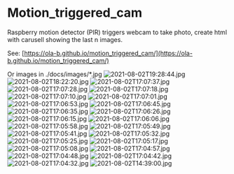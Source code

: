# Motion_triggered_cam
Raspberry motion detector (PIR) triggers webcam to take photo, create html with carusell showing the last n images.

See: [https://ola-b.github.io/motion_triggered_cam/](https://ola-b.github.io/motion_triggered_cam/)


Or images in ./docs/images/*.jpg
![2021-08-02T19:28:44.jpg](https://github.com/Ola-B/motion_triggered_cam/blob/main/docs/images/2021-08-02T19:28:44.jpg "2021-08-02T19:28:44.jpg")
![2021-08-02T18:22:20.jpg](https://github.com/Ola-B/motion_triggered_cam/blob/main/docs/images/2021-08-02T18:22:20.jpg "2021-08-02T18:22:20.jpg")
![2021-08-02T17:07:37.jpg](https://github.com/Ola-B/motion_triggered_cam/blob/main/docs/images/2021-08-02T17:07:37.jpg "2021-08-02T17:07:37.jpg")
![2021-08-02T17:07:28.jpg](https://github.com/Ola-B/motion_triggered_cam/blob/main/docs/images/2021-08-02T17:07:28.jpg "2021-08-02T17:07:28.jpg")
![2021-08-02T17:07:18.jpg](https://github.com/Ola-B/motion_triggered_cam/blob/main/docs/images/2021-08-02T17:07:18.jpg "2021-08-02T17:07:18.jpg")
![2021-08-02T17:07:10.jpg](https://github.com/Ola-B/motion_triggered_cam/blob/main/docs/images/2021-08-02T17:07:10.jpg "2021-08-02T17:07:10.jpg")
![2021-08-02T17:07:01.jpg](https://github.com/Ola-B/motion_triggered_cam/blob/main/docs/images/2021-08-02T17:07:01.jpg "2021-08-02T17:07:01.jpg")
![2021-08-02T17:06:53.jpg](https://github.com/Ola-B/motion_triggered_cam/blob/main/docs/images/2021-08-02T17:06:53.jpg "2021-08-02T17:06:53.jpg")
![2021-08-02T17:06:45.jpg](https://github.com/Ola-B/motion_triggered_cam/blob/main/docs/images/2021-08-02T17:06:45.jpg "2021-08-02T17:06:45.jpg")
![2021-08-02T17:06:35.jpg](https://github.com/Ola-B/motion_triggered_cam/blob/main/docs/images/2021-08-02T17:06:35.jpg "2021-08-02T17:06:35.jpg")
![2021-08-02T17:06:26.jpg](https://github.com/Ola-B/motion_triggered_cam/blob/main/docs/images/2021-08-02T17:06:26.jpg "2021-08-02T17:06:26.jpg")
![2021-08-02T17:06:15.jpg](https://github.com/Ola-B/motion_triggered_cam/blob/main/docs/images/2021-08-02T17:06:15.jpg "2021-08-02T17:06:15.jpg")
![2021-08-02T17:06:06.jpg](https://github.com/Ola-B/motion_triggered_cam/blob/main/docs/images/2021-08-02T17:06:06.jpg "2021-08-02T17:06:06.jpg")
![2021-08-02T17:05:58.jpg](https://github.com/Ola-B/motion_triggered_cam/blob/main/docs/images/2021-08-02T17:05:58.jpg "2021-08-02T17:05:58.jpg")
![2021-08-02T17:05:49.jpg](https://github.com/Ola-B/motion_triggered_cam/blob/main/docs/images/2021-08-02T17:05:49.jpg "2021-08-02T17:05:49.jpg")
![2021-08-02T17:05:41.jpg](https://github.com/Ola-B/motion_triggered_cam/blob/main/docs/images/2021-08-02T17:05:41.jpg "2021-08-02T17:05:41.jpg")
![2021-08-02T17:05:32.jpg](https://github.com/Ola-B/motion_triggered_cam/blob/main/docs/images/2021-08-02T17:05:32.jpg "2021-08-02T17:05:32.jpg")
![2021-08-02T17:05:25.jpg](https://github.com/Ola-B/motion_triggered_cam/blob/main/docs/images/2021-08-02T17:05:25.jpg "2021-08-02T17:05:25.jpg")
![2021-08-02T17:05:17.jpg](https://github.com/Ola-B/motion_triggered_cam/blob/main/docs/images/2021-08-02T17:05:17.jpg "2021-08-02T17:05:17.jpg")
![2021-08-02T17:05:08.jpg](https://github.com/Ola-B/motion_triggered_cam/blob/main/docs/images/2021-08-02T17:05:08.jpg "2021-08-02T17:05:08.jpg")
![2021-08-02T17:04:57.jpg](https://github.com/Ola-B/motion_triggered_cam/blob/main/docs/images/2021-08-02T17:04:57.jpg "2021-08-02T17:04:57.jpg")
![2021-08-02T17:04:48.jpg](https://github.com/Ola-B/motion_triggered_cam/blob/main/docs/images/2021-08-02T17:04:48.jpg "2021-08-02T17:04:48.jpg")
![2021-08-02T17:04:42.jpg](https://github.com/Ola-B/motion_triggered_cam/blob/main/docs/images/2021-08-02T17:04:42.jpg "2021-08-02T17:04:42.jpg")
![2021-08-02T17:04:32.jpg](https://github.com/Ola-B/motion_triggered_cam/blob/main/docs/images/2021-08-02T17:04:32.jpg "2021-08-02T17:04:32.jpg")
![2021-08-02T14:39:00.jpg](https://github.com/Ola-B/motion_triggered_cam/blob/main/docs/images/2021-08-02T14:39:00.jpg "2021-08-02T14:39:00.jpg")
